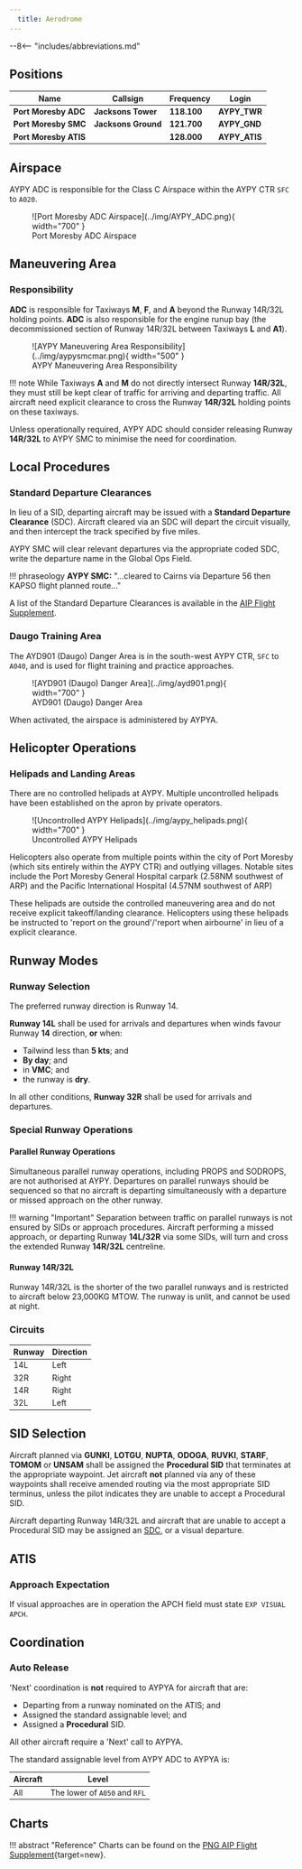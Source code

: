 ```yaml
---
  title: Aerodrome
---
```


--8<-- "includes/abbreviations.md"

## Positions

| Name                    | Callsign         | Frequency | Login     |
| ----------------------- | --------- | ---------------- | --------- |
| **Port Moresby ADC** | **Jacksons Tower**	| **118.100** | **AYPY_TWR** | 
| **Port Moresby SMC** | **Jacksons Ground** | **121.700** | **AYPY_GND** | 
| **Port Moresby ATIS** | | **128.000** | **AYPY_ATIS**	| 

## Airspace
AYPY ADC is responsible for the Class C Airspace within the AYPY CTR `SFC` to `A020`.

<figure markdown>
![Port Moresby ADC Airspace](../img/AYPY_ADC.png){ width="700" }
    <figcaption>Port Moresby ADC Airspace</figcaption>
</figure>

## Maneuvering Area
### Responsibility
**ADC** is responsible for Taxiways **M**, **F**, and **A** beyond the Runway 14R/32L holding points. **ADC** is also responsible for the engine runup bay (the decommissioned section of Runway 14R/32L between Taxiways **L** and **A1**). 

<figure markdown>
![AYPY Maneuvering Area Responsibility](../img/aypysmcmar.png){ width="500" }
  <figcaption>AYPY Maneuvering Area Responsibility</figcaption>
</figure>

!!! note
    While Taxiways **A** and **M** do not directly intersect Runway **14R/32L**, they must still be kept clear of traffic for arriving and departing traffic. All aircraft need explicit clearance to cross the Runway **14R/32L** holding points on these taxiways.
	
Unless operationally required, AYPY ADC should consider releasing Runway **14R/32L** to AYPY SMC to minimise the need for coordination.

<!---### Standard Taxi Routes
### Taxiway Restrictions
## Separation-->
## Local Procedures
### Standard Departure Clearances
In lieu of a SID, departing aircraft may be issued with a **Standard Departure Clearance** (SDC). Aircraft cleared via an SDC will depart the circuit visually, and then intercept the track specified by five miles. 

AYPY SMC will clear relevant departures via the appropriate coded SDC, write the departure name in the Global Ops Field.

!!! phraseology
    **AYPY SMC:** "...cleared to Cairns via Departure 56 then KAPSO flight planned route..." 

A list of the Standard Departure Clearances is available in the [AIP Flight Supplement](#charts).

### Daugo Training Area
The AYD901 (Daugo) Danger Area is in the south-west AYPY CTR, `SFC` to `A040`, and is used for flight training and practice approaches.

<figure markdown>
![AYD901 (Daugo) Danger Area](../img/ayd901.png){ width="700" }
    <figcaption>AYD901 (Daugo) Danger Area</figcaption>
</figure>

When activated, the airspace is administered by AYPYA.

## Helicopter Operations
### Helipads and Landing Areas
There are no controlled helipads at AYPY. Multiple uncontrolled helipads have been established on the apron by private operators.

<figure markdown>
![Uncontrolled AYPY Helipads](../img/aypy_helipads.png){ width="700" }
  <figcaption>Uncontrolled AYPY Helipads</figcaption>
</figure>

Helicopters also operate from multiple points within the city of Port Moresby (which sits entirely within the AYPY CTR) and outlying villages. Notable sites include the Port Moresby General Hospital carpark (2.58NM southwest of ARP) and the Pacific International Hospital (4.57NM southwest of ARP)

These helipads are outside the controlled maneuvering area and do not receive explicit takeoff/landing clearance. Helicopters using these helipads be instructed to 'report on the ground'/'report when airbourne' in lieu of a explicit clearance.

## Runway Modes
### Runway Selection
The preferred runway direction is Runway 14.

**Runway 14L** shall be used for arrivals and departures when winds favour Runway **14** direction, **or** when:

- Tailwind less than **5 kts**; and
- **By day**; and
- in **VMC**; and
- the runway is **dry**.

In all other conditions, **Runway 32R** shall be used for arrivals and departures.

### Special Runway Operations
#### Parallel Runway Operations
Simultaneous parallel runway operations, including PROPS and SODROPS, are not authorised at AYPY. Departures on parallel runways should be sequenced so that no aircraft is departing simultaneously with a departure or missed approach on the other runway.

!!! warning "Important"
    Separation between traffic on parallel runways is not ensured by SIDs or approach procedures. Aircraft performing a missed approach, or departing Runway **14L/32R** via some SIDs, will turn and cross the extended Runway **14R/32L** centreline.

#### Runway 14R/32L
Runway 14R/32L is the shorter of the two parallel runways and is restricted to aircraft below 23,000KG MTOW. The runway is unlit, and cannot be used at night.

### Circuits
| Runway | Direction |
| ------ | --------- |
| 14L | Left |
| 32R | Right |
| 14R | Right |
| 32L | Left |

## SID Selection
Aircraft planned via **GUNKI**, **LOTGU**, **NUPTA**, **ODOGA**, **RUVKI**, **STARF**, **TOMOM** or **UNSAM** shall be assigned the **Procedural SID** that terminates at the appropriate waypoint. Jet aircraft **not** planned via any of these waypoints shall receive amended routing via the most appropriate SID terminus, unless the pilot indicates they are unable to accept a Procedural SID.

Aircraft departing Runway 14R/32L and aircraft that are unable to accept a Procedural SID may be assigned an [SDC](#standard-departure-clearances), or a visual departure.

## ATIS
### Approach Expectation
If visual approaches are in operation the APCH field must state `EXP VISUAL APCH`.

## Coordination
### Auto Release
'Next' coordination is **not** required to AYPYA for aircraft that are:

- Departing from a runway nominated on the ATIS; and  
- Assigned the standard assignable level; and  
- Assigned a **Procedural** SID.

All other aircraft require a 'Next' call to AYPYA.

The standard assignable level from AYPY ADC to AYPYA is:

| Aircraft | Level |
| -------- | ----- |
| All | The lower of `A050` and `RFL` |

## Charts
!!! abstract "Reference"
    Charts can be found on the [PNG AIP Flight Supplement](https://www.niuskypacific.com.pg/aip-flight-supplements/){target=new}.
